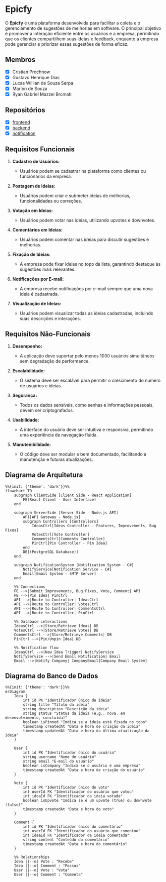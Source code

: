 # Epicfy

O **Epicfy** é uma plataforma desenvolvida para facilitar a coleta e o gerenciamento de sugestões de melhorias em software. O principal objetivo é promover a interação eficiente entre os usuários e a empresa, permitindo que os clientes compartilhem suas ideias e feedback, enquanto a empresa pode gerenciar e priorizar essas sugestões de forma eficaz.

## Membros

- [x] Cristian Prochnow
- [x] Gustavo Henrique Dias
- [x] Lucas Willian de Souza Serpa 
- [x] Marlon de Souza 
- [x] Ryan Gabriel Mazzei Bromati

## Repositórios

- [x] [frontend](https://github.com/SpotifaiI/epicfy-frontend)
- [x] [backend](https://github.com/SpotifaiI/epicfy-backend)
- [x] [notification](https://github.com/SpotifaiI/epicfy-notification-service)

## Requisitos Funcionais

1. **Cadastro de Usuários:**
   - Usuários podem se cadastrar na plataforma como clientes ou funcionários da empresa.

2. **Postagem de Ideias:**
   - Usuários podem criar e submeter ideias de melhorias, funcionalidades ou correções.

3. **Votação em Ideias:**
   - Usuários podem votar nas ideias, utilizando upvotes e downvotes.

4. **Comentários em Ideias:**
   - Usuários podem comentar nas ideias para discutir sugestões e melhorias.

5. **Fixação de Ideias:**
   - A empresa pode fixar ideias no topo da lista, garantindo destaque às sugestões mais relevantes.

6. **Notificações por E-mail:**
   - A empresa recebe notificações por e-mail sempre que uma nova ideia é cadastrada.

7. **Visualização de Ideias:**
   - Usuários podem visualizar todas as ideias cadastradas, incluindo suas descrições e interações.

## Requisitos Não-Funcionais

1. **Desempenho:**
   - A aplicação deve suportar pelo menos 1000 usuários simultâneos sem degradação de performance.

2. **Escalabilidade:**
   - O sistema deve ser escalável para permitir o crescimento do número de usuários e ideias.

3. **Segurança:**
   - Todos os dados sensíveis, como senhas e informações pessoais, devem ser criptografados.

4. **Usabilidade:**
   - A interface do usuário deve ser intuitiva e responsiva, permitindo uma experiência de navegação fluida.

5. **Manutenibilidade:**
   - O código deve ser modular e bem documentado, facilitando a manutenção e futuras atualizações.

## Diagrama de Arquitetura

``` mermaid
%%{init: {'theme': 'dark'}}%%
flowchart TD
    subgraph ClientSide [Client Side - React Application]
        FE[React Client - User Interface]
    end

    subgraph ServerSide [Server Side - Node.js API]
        API[API Gateway - Node.js] 
        subgraph Controllers [Controllers]
            IdeasCtrl[Ideas Controller - Features, Improvements, Bug Fixes] 
            VotesCtrl[Vote Controller] 
            CommentsCtrl[Comments Controller]
            PinCtrl[Pin Controller - Pin Idea]
        end
        DB[(PostgreSQL Database)]
    end

    subgraph NotificationSystem [Notification System - C#]
        NotifyService[Notification Service - C#]
        Email[Email System - SMTP Server]
    end

    %% Connections
    FE -->|Submit Improvements, Bug Fixes, Vote, Comment| API
    FE -->|Pin Idea| PinCtrl
    API -->|Route to Controller| IdeasCtrl
    API -->|Route to Controller| VotesCtrl
    API -->|Route to Controller| CommentsCtrl
    API -->|Route to Controller| PinCtrl

    %% Database interactions
    IdeasCtrl -->|Store/Retrieve Ideas| DB
    VotesCtrl -->|Store/Retrieve Votes| DB
    CommentsCtrl -->|Store/Retrieve Comments| DB
    PinCtrl -->|Pin/Unpin Idea| DB

    %% Notification flow
    IdeasCtrl -->|New Idea Trigger| NotifyService
    NotifyService -->|Send Email Notification| Email
    Email -->|Notify Company| CompanyEmail[Company Email System]
```

## Diagrama do Banco de Dados

``` mermaid
%%{init: {'theme': 'dark'}}%%
erDiagram
    Idea {
        int id PK "Identificador único da ideia"
        string title "Título da ideia"
        string description "Descrição da ideia"
        string status "Status da ideia (e.g., nova, em desenvolvimento, concluída)"
        boolean isPinned "Indica se a ideia está fixada no topo"
        timestamp createdAt "Data e hora de criação da ideia"
        timestamp updatedAt "Data e hora da última atualização da ideia"
    }

    User {
        int id PK "Identificador único do usuário"
        string username "Nome de usuário"
        string email "E-mail do usuário"
        boolean isCompany "Indica se o usuário é uma empresa"
        timestamp createdAt "Data e hora de criação do usuário"
    }

    Vote {
        int id PK "Identificador único do voto"
        int userId FK "Identificador do usuário que votou"
        int ideaId FK "Identificador da ideia votada"
        boolean isUpvote "Indica se é um upvote (true) ou downvote (false)"
        timestamp createdAt "Data e hora do voto"
    }

    Comment {
        int id PK "Identificador único do comentário"
        int userId FK "Identificador do usuário que comentou"
        int ideaId FK "Identificador da ideia comentada"
        string content "Conteúdo do comentário"
        timestamp createdAt "Data e hora do comentário"
    }

    %% Relationships
    Idea ||--o{ Vote : "Recebe"
    Idea ||--o{ Comment : "Possui"
    User ||--o{ Vote : "Vota"
    User ||--o{ Comment : "Comenta"
```
